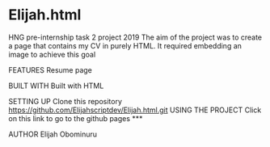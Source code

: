 # Elijah.html
HNG pre-internship task 2 project 2019 The aim of the project was to create a page that contains my CV in purely HTML. It required embedding an image to achieve this goal

FEATURES
Resume page

BUILT WITH
Built with HTML 

SETTING UP
Clone this repository https://github.com/Elijahscriptdev/Elijah.html.git
USING THE PROJECT
Click on this link to go to the github pages ***

AUTHOR
Elijah Obominuru
